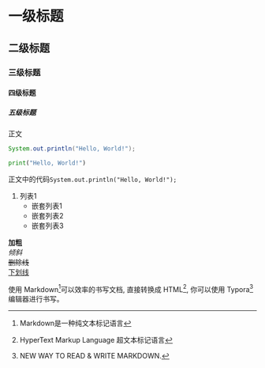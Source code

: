 # 一级标题
## 二级标题
### 三级标题
#### 四级标题
##### 五级标题

正文

```java
System.out.println("Hello, World!");
```

```python
print("Hello, World!")
```

正文中的代码`System.out.println("Hello, World!");`

1. 列表1
   * 嵌套列表1
   + 嵌套列表2
   - 嵌套列表3

**加粗**  
*倾斜*  
~~删除线~~  
<u>下划线</u>  

使用 Markdown[^1]可以效率的书写文档, 直接转换成 HTML[^2], 你可以使用 Typora[^T] 编辑器进行书写。
[^1]:Markdown是一种纯文本标记语言
[^2]:HyperText Markup Language 超文本标记语言
[^T]:NEW WAY TO READ & WRITE MARKDOWN.